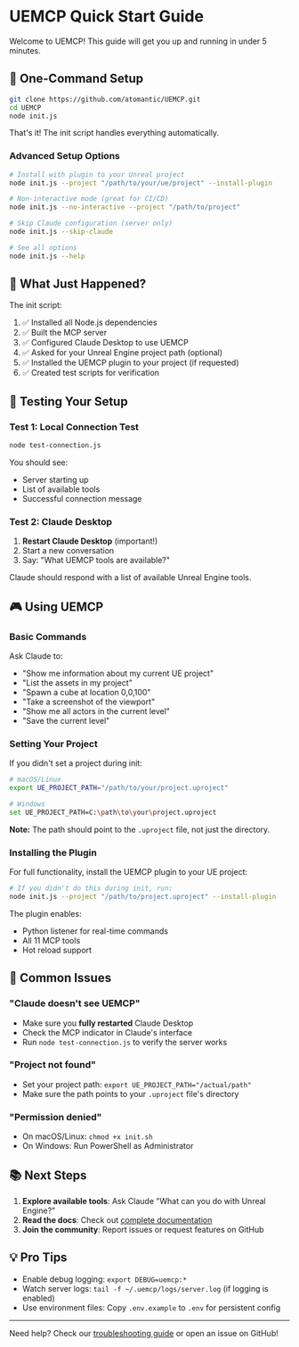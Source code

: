 # UEMCP Quick Start Guide

Welcome to UEMCP! This guide will get you up and running in under 5 minutes.

## 🚀 One-Command Setup

```bash
git clone https://github.com/atomantic/UEMCP.git
cd UEMCP
node init.js
```

That's it! The init script handles everything automatically.

### Advanced Setup Options

```bash
# Install with plugin to your Unreal project
node init.js --project "/path/to/your/ue/project" --install-plugin

# Non-interactive mode (great for CI/CD)
node init.js --no-interactive --project "/path/to/project"

# Skip Claude configuration (server only)
node init.js --skip-claude

# See all options
node init.js --help
```

## 🎯 What Just Happened?

The init script:
1. ✅ Installed all Node.js dependencies
2. ✅ Built the MCP server
3. ✅ Configured Claude Desktop to use UEMCP
4. ✅ Asked for your Unreal Engine project path (optional)
5. ✅ Installed the UEMCP plugin to your project (if requested)
6. ✅ Created test scripts for verification

## 🧪 Testing Your Setup

### Test 1: Local Connection Test
```bash
node test-connection.js
```

You should see:
- Server starting up
- List of available tools
- Successful connection message

### Test 2: Claude Desktop
1. **Restart Claude Desktop** (important!)
2. Start a new conversation
3. Say: "What UEMCP tools are available?"

Claude should respond with a list of available Unreal Engine tools.

## 🎮 Using UEMCP

### Basic Commands

Ask Claude to:
- "Show me information about my current UE project"
- "List the assets in my project"
- "Spawn a cube at location 0,0,100"
- "Take a screenshot of the viewport"
- "Show me all actors in the current level"
- "Save the current level"

### Setting Your Project

If you didn't set a project during init:

```bash
# macOS/Linux
export UE_PROJECT_PATH="/path/to/your/project.uproject"

# Windows
set UE_PROJECT_PATH=C:\path\to\your\project.uproject
```

**Note:** The path should point to the `.uproject` file, not just the directory.

### Installing the Plugin

For full functionality, install the UEMCP plugin to your UE project:

```bash
# If you didn't do this during init, run:
node init.js --project "/path/to/project.uproject" --install-plugin
```

The plugin enables:
- Python listener for real-time commands
- All 11 MCP tools
- Hot reload support

## 🔧 Common Issues

### "Claude doesn't see UEMCP"
- Make sure you **fully restarted** Claude Desktop
- Check the MCP indicator in Claude's interface
- Run `node test-connection.js` to verify the server works

### "Project not found"
- Set your project path: `export UE_PROJECT_PATH="/actual/path"`
- Make sure the path points to your `.uproject` file's directory

### "Permission denied"
- On macOS/Linux: `chmod +x init.sh`
- On Windows: Run PowerShell as Administrator

## 📚 Next Steps

1. **Explore available tools**: Ask Claude "What can you do with Unreal Engine?"
2. **Read the docs**: Check out [complete documentation](../README.md)
3. **Join the community**: Report issues or request features on GitHub

## 💡 Pro Tips

- Enable debug logging: `export DEBUG=uemcp:*`
- Watch server logs: `tail -f ~/.uemcp/logs/server.log` (if logging is enabled)
- Use environment files: Copy `.env.example` to `.env` for persistent config

---

Need help? Check our [troubleshooting guide](troubleshooting.md) or open an issue on GitHub!